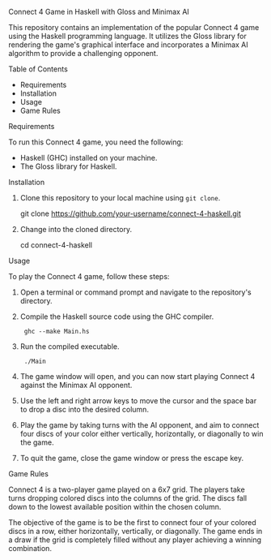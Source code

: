 Connect 4 Game in Haskell with Gloss and Minimax AI

This repository contains an implementation of the popular Connect 4 game using the Haskell programming language. It utilizes the Gloss library for rendering the game's graphical interface and incorporates a Minimax AI algorithm to provide a challenging opponent.


Table of Contents

- Requirements
- Installation
- Usage
- Game Rules


Requirements

To run this Connect 4 game, you need the following:
- Haskell (GHC) installed on your machine.
- The Gloss library for Haskell.


Installation

1. Clone this repository to your local machine using `git clone`.
	
	git clone https://github.com/your-username/connect-4-haskell.git


2. Change into the cloned directory.

	cd connect-4-haskell



Usage

To play the Connect 4 game, follow these steps:

1. Open a terminal or command prompt and navigate to the repository's directory.

2. Compile the Haskell source code using the GHC compiler.

		ghc --make Main.hs

3. Run the compiled executable.
		
		./Main

4. The game window will open, and you can now start playing Connect 4 against the Minimax AI opponent.

5. Use the left and right arrow keys to move the cursor and the space bar to drop a disc into the desired column.

6. Play the game by taking turns with the AI opponent, and aim to connect four discs of your color either vertically, horizontally, or diagonally to win the game.

7. To quit the game, close the game window or press the escape key.



Game Rules

Connect 4 is a two-player game played on a 6x7 grid. The players take turns dropping colored discs into the columns of the grid. The discs fall down to the lowest available position within the chosen column.

The objective of the game is to be the first to connect four of your colored discs in a row, either horizontally, vertically, or diagonally. The game ends in a draw if the grid is completely filled without any player achieving a winning combination.

